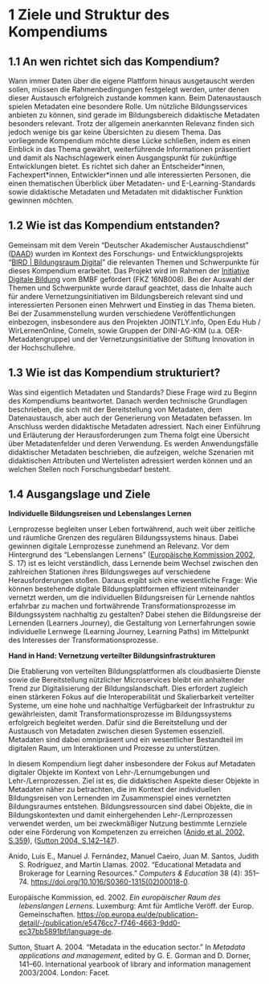 # 1 Ziele und Struktur des Kompendiums

## 1.1 An wen richtet sich das Kompendium?

Wann immer Daten über die eigene Plattform hinaus ausgetauscht werden sollen, müssen die Rahmenbedingungen festgelegt werden, unter denen dieser Austausch erfolgreich zustande kommen kann. Beim Datenaustausch spielen Metadaten eine besondere Rolle. Um nützliche Bildungsservices anbieten zu können, sind gerade im Bildungsbereich didaktische Metadaten besonders relevant. Trotz der allgemein anerkannten Relevanz finden sich jedoch wenige bis gar keine Übersichten zu diesem Thema. Das vorliegende Kompendium möchte diese Lücke schließen, indem es einen Einblick in das Thema gewährt, weiterführende Informationen präsentiert und damit als Nachschlagewerk einen Ausgangspunkt für zukünftige Entwicklungen bietet. Es richtet sich daher an Entscheider\*innen, Fachexpert\*innen, Entwickler\*innen und alle interessierten Personen, die einen thematischen Überblick über Metadaten- und E-Learning-Standards sowie didaktische Metadaten und Metadaten mit didaktischer Funktion gewinnen möchten.

## 1.2 Wie ist das Kompendium entstanden?

Gemeinsam mit dem Verein “Deutscher Akademischer Austauschdienst” ([DAAD](https://www.daad.de/de/)) wurden im Kontext des Forschungs- und Entwicklungsprojekts “[BIRD | Bildungsraum Digital](https://www.daad.de/de/der-daad/was-wir-tun/digitalisierung/bird/)” die relevanten Themen und Schwerpunkte für dieses Kompendium erarbeitet. Das Projekt wird im Rahmen der [Initiative Digitale Bildung](https://www.bildung-forschung.digital/digitalezukunft/de/bildung/initiative-digitale-bildung/initiative-digitale-bildung_node.html) vom BMBF gefördert (FKZ 16NB008). Bei der Auswahl der Themen und Schwerpunkte wurde darauf geachtet, dass die Inhalte auch für andere Vernetzungsinitiativen im Bildungsbereich relevant sind und interessierten Personen einen Mehrwert und Einstieg in das Thema bieten. Bei der Zusammenstellung wurden verschiedene Veröffentlichungen einbezogen, insbesondere aus den Projekten JOINTLY.info, Open Edu Hub / WirLernenOnline, ComeIn, sowie Gruppen der DINI-AG-KIM (u.a. OER-Metadatengruppe) und der Vernetzungsinitiative der Stiftung Innovation in der Hochschullehre.

## 1.3 Wie ist das Kompendium strukturiert?

Was sind eigentlich Metadaten und Standards? Diese Frage wird zu Beginn des Kompendiums beantwortet. Danach werden technische Grundlagen beschrieben, die sich mit der Bereitstellung von Metadaten, dem Datenaustausch, aber auch der Generierung von Metadaten befassen. Im Anschluss werden didaktische Metadaten adressiert. Nach einer Einführung und Erläuterung der Herausforderungen zum Thema folgt eine Übersicht über Metadatenfelder und deren Verwendung. Es werden Anwendungsfälle didaktischer Metadaten beschrieben, die aufzeigen, welche Szenarien mit didaktischen Attributen und Wertelisten adressiert werden können und an welchen Stellen noch Forschungsbedarf besteht.

## 1.4 Ausgangslage und Ziele

**Individuelle Bildungsreisen und Lebenslanges Lernen**

Lernprozesse begleiten unser Leben fortwährend, auch weit über zeitliche und räumliche Grenzen des regulären Bildungssystems hinaus. Dabei gewinnen digitale Lernprozesse zunehmend an Relevanz. Vor dem Hintergrund des “Lebenslangen Lernens” ([Europäische Kommission 2002](#ref-europaeischekommissionerll2002), S. 17) ist es leicht verständlich, dass Lernende beim Wechsel zwischen den zahlreichen Stationen ihres Bildungsweges auf verschiedene Herausforderungen stoßen. Daraus ergibt sich eine wesentliche Frage: Wie können bestehende digitale Bildungsplattformen effizient miteinander vernetzt werden, um die individuellen Bildungsreisen für Lernende nahtlos erfahrbar zu machen und fortwährende Transformationsprozesse im Bildungssystem nachhaltig zu gestalten? Dabei stehen die Bildungsreise der Lernenden (Learners Journey), die Gestaltung von Lernerfahrungen sowie individuelle Lernwege (Learning Journey, Learning Paths) im Mittelpunkt des Interesses der Transformationsprozesse.

**Hand in Hand: Vernetzung verteilter Bildungsinfrastrukturen**

Die Etablierung von verteilten Bildungsplattformen als cloudbasierte Dienste sowie die Bereitstellung nützlicher Microservices bleibt ein anhaltender Trend zur Digitalisierung der Bildungslandschaft. Dies erfordert zugleich einen stärkeren Fokus auf die Interoperabilität und Skalierbarkeit verteilter Systeme, um eine hohe und nachhaltige Verfügbarkeit der Infrastruktur zu gewährleisten, damit Transformationsprozesse im Bildungssystems erfolgreich begleitet werden. Dafür sind die Bereitstellung und der Austausch von Metadaten zwischen diesen Systemen essenziell. Metadaten sind dabei omnipräsent und ein wesentlicher Bestandteil im digitalen Raum, um Interaktionen und Prozesse zu unterstützen.

In diesem Kompendium liegt daher insbesondere der Fokus auf Metadaten digitaler Objekte im Kontext von Lehr-/Lernumgebungen und Lehr-/Lernprozessen. Ziel ist es, die didaktischen Aspekte dieser Objekte in Metadaten näher zu betrachten, die im Kontext der individuellen Bildungsreisen von Lernenden im Zusammenspiel eines vernetzten Bildungsraumes entstehen. Bildungsressourcen sind dabei Objekte, die in Bildungskontexten und damit einhergehenden Lehr-/Lernprozessen verwendet werden, um bei zweckmäßiger Nutzung bestimmte Lernziele oder eine Förderung von Kompetenzen zu erreichen ([Anido et al. 2002, S.359](#ref-anidoemblr2002)), ([Sutton 2004, S.142–147](#ref-suttonmes2004)).

<div id="refs" class="references csl-bib-body hanging-indent" entry-spacing="0">

<div id="ref-anidoemblr2002" class="csl-entry">

Anido, Luis E., Manuel J. Fernández, Manuel Caeiro, Juan M. Santos, Judith S. Rodrı́guez, and Martı́n Llamas. 2002. “Educational Metadata and Brokerage for Learning Resources.” *Computers & Education* 38 (4): 351–74. <https://doi.org/10.1016/S0360-1315(02)00018-0>.

</div>

<div id="ref-europaeischekommissionerll2002" class="csl-entry">

Europäische Kommission, ed. 2002. *Ein europäischer Raum des lebenslangen Lernens*. Luxemburg: Amt für Amtliche Veröff. der Europ. Gemeinschaften. <https://op.europa.eu/de/publication-detail/-/publication/e5476cc7-f746-4663-9dd0-ec37bb5891bf/language-de>.

</div>

<div id="ref-suttonmes2004" class="csl-entry">

Sutton, Stuart A. 2004. “Metadata in the education sector.” In *Metadata applications and management*, edited by G. E. Gorman and D. Dorner, 141–60. International yearbook of library and information management 2003/2004. London: Facet.

</div>

</div>
